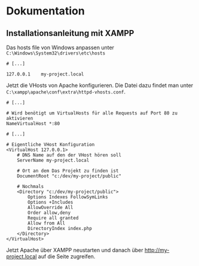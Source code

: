 # Dokumentation

## Installationsanleitung mit XAMPP

Das hosts file von Windows anpassen unter ``` C:\Windows\System32\drivers\etc\hosts ```
```
# [...]

127.0.0.1    my-project.local
```

Jetzt die VHosts von Apache konfigurieren. Die Datei dazu findet man unter ``` C:\xampp\apache\conf\extra\httpd-vhosts.conf ```.

```
# [...]

# Wird benötigt um VirtualHosts für alle Requests auf Port 80 zu aktivieren
NameVirtualHost *:80

# [...]

# Eigentliche VHost Konfiguration
<VirtualHost 127.0.0.1>
    # DNS Name auf den der VHost hören soll
    ServerName my-project.local

    # Ort an dem Das Projekt zu finden ist
    DocumentRoot "c:/dev/my-project/public"

    # Nochmals
    <Directory "c:/dev/my-project/public">
        Options Indexes FollowSymLinks
        Options +Includes
        AllowOverride All
        Order allow,deny
        Require all granted
        Allow from All
        DirectoryIndex index.php
    </Directory>
</VirtualHost>
```

Jetzt Apache über XAMPP neustarten und danach über http://my-project.local auf die Seite zugreifen.
